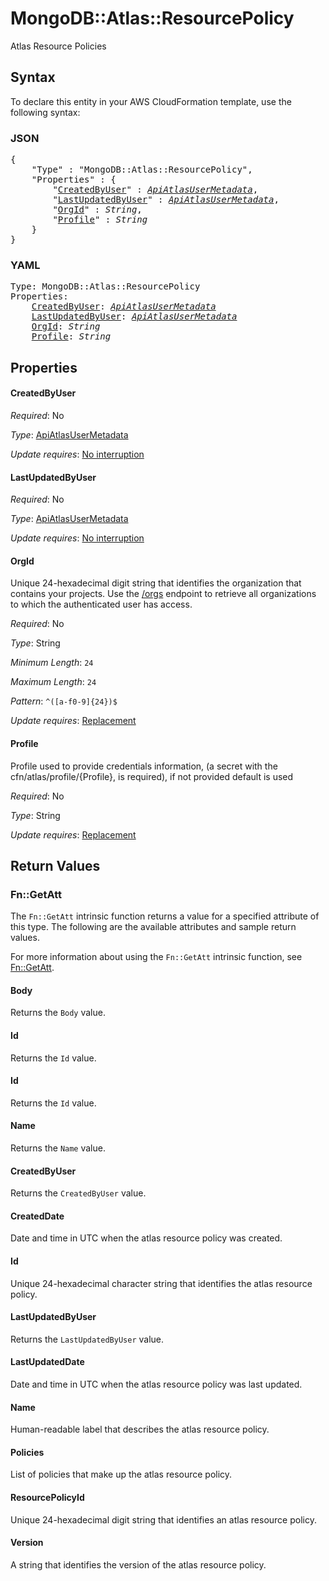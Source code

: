 # MongoDB::Atlas::ResourcePolicy

Atlas Resource Policies

## Syntax

To declare this entity in your AWS CloudFormation template, use the following syntax:

### JSON

<pre>
{
    "Type" : "MongoDB::Atlas::ResourcePolicy",
    "Properties" : {
        "<a href="#createdbyuser" title="CreatedByUser">CreatedByUser</a>" : <i><a href="apiatlasusermetadata.md">ApiAtlasUserMetadata</a></i>,
        "<a href="#lastupdatedbyuser" title="LastUpdatedByUser">LastUpdatedByUser</a>" : <i><a href="apiatlasusermetadata.md">ApiAtlasUserMetadata</a></i>,
        "<a href="#orgid" title="OrgId">OrgId</a>" : <i>String</i>,
        "<a href="#profile" title="Profile">Profile</a>" : <i>String</i>
    }
}
</pre>

### YAML

<pre>
Type: MongoDB::Atlas::ResourcePolicy
Properties:
    <a href="#createdbyuser" title="CreatedByUser">CreatedByUser</a>: <i><a href="apiatlasusermetadata.md">ApiAtlasUserMetadata</a></i>
    <a href="#lastupdatedbyuser" title="LastUpdatedByUser">LastUpdatedByUser</a>: <i><a href="apiatlasusermetadata.md">ApiAtlasUserMetadata</a></i>
    <a href="#orgid" title="OrgId">OrgId</a>: <i>String</i>
    <a href="#profile" title="Profile">Profile</a>: <i>String</i>
</pre>

## Properties

#### CreatedByUser

_Required_: No

_Type_: <a href="apiatlasusermetadata.md">ApiAtlasUserMetadata</a>

_Update requires_: [No interruption](https://docs.aws.amazon.com/AWSCloudFormation/latest/UserGuide/using-cfn-updating-stacks-update-behaviors.html#update-no-interrupt)

#### LastUpdatedByUser

_Required_: No

_Type_: <a href="apiatlasusermetadata.md">ApiAtlasUserMetadata</a>

_Update requires_: [No interruption](https://docs.aws.amazon.com/AWSCloudFormation/latest/UserGuide/using-cfn-updating-stacks-update-behaviors.html#update-no-interrupt)

#### OrgId

Unique 24-hexadecimal digit string that identifies the organization that contains your projects. Use the [/orgs](#tag/Organizations/operation/listOrganizations) endpoint to retrieve all organizations to which the authenticated user has access.

_Required_: No

_Type_: String

_Minimum Length_: <code>24</code>

_Maximum Length_: <code>24</code>

_Pattern_: <code>^([a-f0-9]{24})$</code>

_Update requires_: [Replacement](https://docs.aws.amazon.com/AWSCloudFormation/latest/UserGuide/using-cfn-updating-stacks-update-behaviors.html#update-replacement)

#### Profile

Profile used to provide credentials information, (a secret with the cfn/atlas/profile/{Profile}, is required), if not provided default is used

_Required_: No

_Type_: String

_Update requires_: [Replacement](https://docs.aws.amazon.com/AWSCloudFormation/latest/UserGuide/using-cfn-updating-stacks-update-behaviors.html#update-replacement)

## Return Values

### Fn::GetAtt

The `Fn::GetAtt` intrinsic function returns a value for a specified attribute of this type. The following are the available attributes and sample return values.

For more information about using the `Fn::GetAtt` intrinsic function, see [Fn::GetAtt](https://docs.aws.amazon.com/AWSCloudFormation/latest/UserGuide/intrinsic-function-reference-getatt.html).

#### Body

Returns the <code>Body</code> value.

#### Id

Returns the <code>Id</code> value.

#### Id

Returns the <code>Id</code> value.

#### Name

Returns the <code>Name</code> value.

#### CreatedByUser

Returns the <code>CreatedByUser</code> value.

#### CreatedDate

Date and time in UTC when the atlas resource policy was created.

#### Id

Unique 24-hexadecimal character string that identifies the atlas resource policy.

#### LastUpdatedByUser

Returns the <code>LastUpdatedByUser</code> value.

#### LastUpdatedDate

Date and time in UTC when the atlas resource policy was last updated.

#### Name

Human-readable label that describes the atlas resource policy.

#### Policies

List of policies that make up the atlas resource policy.

#### ResourcePolicyId

Unique 24-hexadecimal digit string that identifies an atlas resource policy.

#### Version

A string that identifies the version of the atlas resource policy.

